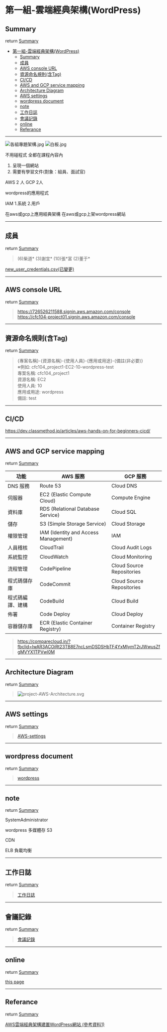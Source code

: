 # 第一組-雲端經典架構(WordPress)

## Summary
return [Summary](#summary)

- [第一組-雲端經典架構(WordPress)](#第一組-雲端經典架構wordpress)
  - [Summary](#summary)
  - [成員](#成員)
  - [AWS console URL](#aws-console-url)
  - [資源命名規則(含Tag)](#資源命名規則含tag)
  - [CI/CD](#cicd)
  - [AWS and GCP service mapping](#aws-and-gcp-service-mapping)
  - [Architecture Diagram](#architecture-diagram)
  - [AWS settings](#aws-settings)
  - [wordpress document](#wordpress-document)
  - [note](#note)
  - [工作日誌](#工作日誌)
  - [會議記錄](#會議記錄)
  - [online](#online)
  - [Referance](#referance)

-----

![各組專題架構.jpg](./assets/fig/各組專題架構.jpg)
![白板.jpg](./assets/fig/白板.jpg)

不用碰程式
全都在課程內容內
1. 呈現一個網站
2. 需要有學習文件(對象：組員、面試官)

AWS 2 人
GCP 2人

wordpress的應用程式

IAM 1.系統 2.用戶

在aws或gcp上應用經典架構
在aws或gcp上架wordpress網站

-----

## 成員
return [Summary](#summary)

> (6)柴道\*
> (3)謝宜\*
> (10)張\*富
> (2)董于\*

[new_user_credentials.csv(已變更)](./assets/new_user_credentials.csv)

-----

## AWS console URL
return [Summary](#summary)

> <https://726526211588.signin.aws.amazon.com/console><br>
> <https://cfc104-project01.signin.aws.amazon.com/console><br>

-----

## 資源命名規則(含Tag)
return [Summary](#summary)

> {專案名稱}-{資源名稱}-{使用人員}-{應用或用途}-{備註(非必要)}<br>
> ※例如: cfc104_project1-EC2-10-wordpress-test<br>
> 專案名稱: cfc104_project1<br>
> 資源名稱: EC2<br>
> 使用人員: 10<br>
> 應用或用途: wordpress<br>
> 備註: test<br>

-----

## CI/CD

https://dev.classmethod.jp/articles/aws-hands-on-for-beginners-cicd/

-----

## AWS and GCP service mapping
return [Summary](#summary)

功能|AWS 服務|GCP 服務
-|-|-
DNS 服務|Route 53|Cloud DNS
伺服器|EC2 (Elastic Compute Cloud)|Compute Engine
資料庫|RDS (Relational Database Service)|Cloud SQL
儲存|S3 (Simple Storage Service)|Cloud Storage
權限管理|IAM (Identity and Access Management)|IAM
人員稽核|CloudTrail|Cloud Audit Logs
系統監控|CloudWatch|Cloud Monitoring
流程管理|CodePipeline|Cloud Source Repositories
程式碼儲存庫|CodeCommit|Cloud Source Repositories 
程式碼編譯、建構|CodeBuild|Cloud Build
佈署|Code Deploy|Cloud Deploy
容器儲存庫|ECR (Elastic Container Registry)|Container Registry

> https://comparecloud.in/?fbclid=IwAR3ACOiRt23TB8E7ncLsmDSDSHbTF4YxMIymT2rJWwusZfgMVYX1TPVwl0M

-----

## Architecture Diagram
return [Summary](#summary)

> ![project-AWS-Architecture.svg](./assets/fig/project-AWS-Architecture.svg)

-----

## AWS settings
return [Summary](#summary)

> [AWS-settings](assets/AWS-settings.md)

-----

## wordpress document
return [Summary](#summary)

> [wordpress](./assets/wordpress.md)



-----

## note
return [Summary](#summary)

SystemAdministrator


wordpress 多媒體存 S3

CDN

ELB 負載均衡










-----

## 工作日誌
return [Summary](#summary)

> [工作日誌](./assets/工作日誌.md)


-----

## 會議記錄
return [Summary](#summary)

> [會議記錄](./assets/會議記錄.md)


-----

## online
return [Summary](#summary)

[this page](https://github.com/rockexe0000/cfc104_project1)



-----

## Referance
return [Summary](#summary)

[AWS雲端經典架構建置WordPress網站 (參考資料1)](assets/AWS雲端經典架構建置WordPress網站(參考資料1).md)

